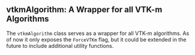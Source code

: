 ## vtkmAlgorithm: A Wrapper for all VTK-m Algorithms

The `vtkmAlgorithm` class serves as a wrapper for all VTK-m algorithms. As of now it only exposes the `ForceVTKm` flag,
but it could be extended in the future to include additional utility functions.
